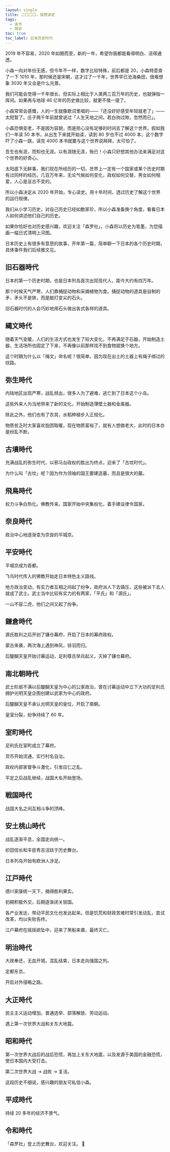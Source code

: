 ```yaml
---
layout: single
title: 二〇二〇，我想读史
tags:
  - 读书
  - 简史
toc: true
toc_label: 日本历史时代
---
```


2019 年不容易，2020 年如期而至，新的一年，希望你我都能看得明白、活得通透。

小森一向对年份无感，但今年不一样，数字比较特殊，前后都是 20，小森特意查了一下 1010 年，那时候还是宋朝，这才过了一千年，世界早已沧海桑田，很难想象
3030 年又会是什么光景。

我们可能会觉得一千年很长，但实际上相比于人类两三百万年的历史，也就弹指一挥间。如果再与地球 46 亿年的历史做比较，就更不值一提了。

小森常常会感慨，人的一生就像歌词里唱的——「还没好好感受年轻就老了」——太短暂了。庄子两千年前就曾说过「人生天地之间，若白驹过隙，忽然而已」。

小森恐惧变老，不是因为容貌，而是担心没有足够的时间去了解这个世界。假如我们一年读 50 本书，从出生下来就开始读，读到 80 岁也不过 4000 本，这个数字吓了小森一跳，读完 4000 本书就要与这个世界说拜拜，太可怕了。

吾生也有涯，而知也无涯。以有涯随无涯，殆已！小森只好想其他办法来满足对这个世界的好奇心。

太阳底下无鲜事，我们现在所经历的一切，世界上一定有一个国家或某个历史时期有过同样的经历。几百万年来，无论气候如何变化，政权如何交替，男女如何相爱，人心是亘古不变的。

所以小森决定从 2020 年开始，专心读史。用十年时间，透过历史了解这个世界的运行规律。

我们从小学习历史，对自己历史已经如数家珍，所以小森准备换个角度，看看日本人如何讲述他们自己的历史。

如果你恰好也对历史感兴趣，欢迎关注「森罗社」，小森将以历史为笔墨，为您描画一幅日式清明上河图。

日本历史上有很多有意思的故事，开年第一篇，简单聊一下日本的各个历史时期，具体事件我们后续推文见。

## 旧石器時代

日本的第一个历史时期，也是日本列岛首次出现现代人，距今大约有四万年。

那个时候天气严寒，人们靠捕捉动物和采摘植物为食。捕捉动物的道具是自制的矛，矛头不是铁，而是敲打变尖的石头。

旧石器时代的人会巧妙地用石头做出各式各样的道具。

## 縄文時代  

随着天气变暖，人们的生活方式也发生了较大变化，不再满足于石器，开始制造土器，生活场所也固定了下来，不再像以前那样找不到食物就换个地方。

这个时期为什么以「绳文」命名呢？很简单，因为现在出土的土器上有绳子绑过的纹路。

## 弥生時代  

内陆地区出现严寒，战乱频出，很多人为了避难，逃亡到了日本这个小岛。

这些外来人为当地带来了新的文化，开始制造薄壁土器和金属器。

除此之外，他们也有了农具，水稻种植步入正规化。

物质贫乏时大家喜欢抱团取暖，现在物质富裕了，就有人想做老大，此时的日本亦是纷乱不断。

## 古墳時代  

充满战乱的弥生时代，以邪马台政权的胜出为终点，迎来了「古坟时代」。

为什么叫「古坟」呢？因为作为领袖的国王要建造墓，而且是很大的墓。

## 飛鳥時代

权力斗争白热化。佛教传来。国家开始中央集权化，着手建设律令国家。

## 奈良時代

政治中心地逐渐变为奈良的平城京。

## 平安時代

平城京成为首都。

飞鸟时代传入的佛教开始走日本特色主义路线。

地方政治变动，有实力者互相之间起了纷争，政府派人下去镇压，这些被派下去人就成了武士。武士当中比较有实力的有两家，「平氏」和「源氏」。

一山不容二虎，他们之间又起了纷争。

## 鎌倉時代

源氏胜利之后开创了镰仓幕府，开启了日本的幕府政权。

蒙古来袭，两次海上遇到神风，铩羽而归。

后醍醐天皇开始讨幕运动，足利尊氏举兵起义，灭掉了镰仓幕府。

## 南北朝時代  

武士阶层不满以后醍醐天皇为中心的公家政治，曾在讨幕运动中立下大功的足利氏拥护光明天皇企图创建以武家为中心的政府。

后醍醐天皇不承认光明天皇的皇位，开启了南朝。

皇室分裂，纷争持续了 60 年。

## 室町時代

足利氏在室町成立了幕府。

货币开始流通，实行村名自治。

政权内部家督争斗激化，引发应仁之乱。

平定之后战乱继续，战国大名开始登场。

## 戦国時代

战国大名之间互相斗争的顶峰。

## 安土桃山時代  

战乱逐渐平息，全国走向统一。

织田信长和丰臣秀吉活跃于历史舞台。

日本列岛开始有欧洲人涉足。

## 江戸時代

德川家康统一天下，摘得胜利果实。

初期积极外交，后期逐渐闭关锁国。

各产业发达，带动平民文化也发达起来。但是饥荒和财政苦难时常引发动乱，尝试改革，均以失败告终。

江户幕府在摇摇欲坠中，迎来了黑船来袭，最终灭亡。

## 明治時代

大政奉还，无血开城，混乱结束，日本走向强国之列。

定都东京。

开启对外侵略之路。

## 大正時代

民主主义运动增加。普通选举、部落解放、劳动运动。

遇上第一次世界大战和关东大地震。

## 昭和時代

第一次世界大战后的战后恐慌，再加上关东大地震，以及发源于美国的金融恐慌，使日本国内大受打击。

第二次世界大战 → 战败 → 复活。

这段历史不细说，感兴趣的朋友可私信小森。

## 平成時代  

持续 20 多年的经济不景气。

## 令和時代  

「森罗社」登上历史舞台，欢迎关注。 🙇

